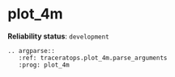 # plot_4m

**Reliability status**: `development`

```{eval-rst}
.. argparse::
   :ref: traceratops.plot_4m.parse_arguments
   :prog: plot_4m
```

